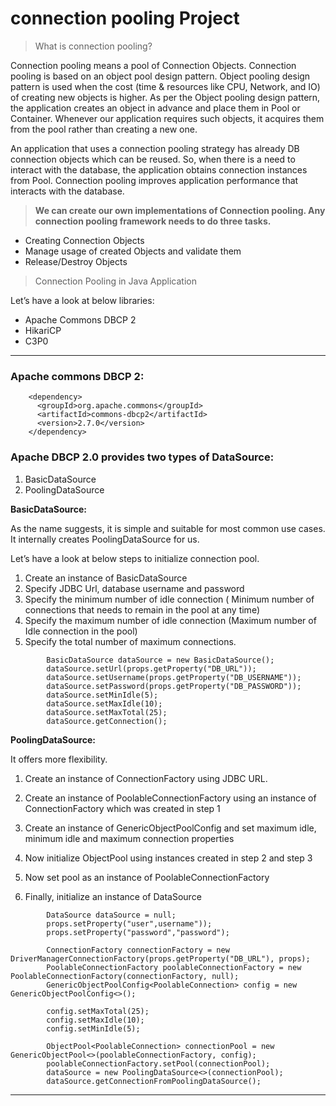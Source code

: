# connection pooling Project

> What is connection pooling?

Connection pooling means a pool of Connection Objects. Connection pooling is based on an object pool design pattern. Object pooling design pattern is
used when the cost (time & resources like CPU, Network, and IO) of creating new objects is higher. As per the Object pooling design pattern, the
application creates an object in advance and place them in Pool or Container. Whenever our application requires such objects, it acquires them from
the pool rather than creating a new one.

An application that uses a connection pooling strategy has already DB connection objects which can be reused. So, when there is a need to interact
with the database, the application obtains connection instances from Pool. Connection pooling improves application performance that interacts with the
database.

> **We can create our own implementations of Connection pooling. Any connection pooling framework needs to do three tasks.**

- Creating Connection Objects
- Manage usage of created Objects and validate them
- Release/Destroy Objects

> Connection Pooling in Java Application

Let’s have a look at below libraries:

- Apache Commons DBCP 2
- HikariCP
- C3P0

---------

### Apache commons DBCP 2:

```
    <dependency>
      <groupId>org.apache.commons</groupId>
      <artifactId>commons-dbcp2</artifactId>
      <version>2.7.0</version>
    </dependency>
```

### Apache DBCP 2.0 provides two types of DataSource:

1. BasicDataSource
2. PoolingDataSource

**BasicDataSource:**
<p>As the name suggests, it is simple and suitable for most common use cases. It internally creates PoolingDataSource for us.</p>
Let’s have a look at below steps to initialize connection pool.

1. Create an instance of BasicDataSource
2. Specify JDBC Url, database username and password
3. Specify the minimum number of idle connection ( Minimum number of connections that needs to remain in the pool at any time)
4. Specify the maximum number of idle connection (Maximum number of Idle connection in the pool)
5. Specify the total number of maximum connections.

```
        BasicDataSource dataSource = new BasicDataSource();
        dataSource.setUrl(props.getProperty("DB_URL"));
        dataSource.setUsername(props.getProperty("DB_USERNAME"));
        dataSource.setPassword(props.getProperty("DB_PASSWORD"));
        dataSource.setMinIdle(5);
        dataSource.setMaxIdle(10);
        dataSource.setMaxTotal(25);
        dataSource.getConnection();
```

**PoolingDataSource:**

<p>It offers more flexibility.</p>

1. Create an instance of ConnectionFactory using JDBC URL.

2. Create an instance of PoolableConnectionFactory using an instance of ConnectionFactory which was created in step 1

3. Create an instance of GenericObjectPoolConfig and set maximum idle, minimum idle and maximum connection properties

4. Now initialize ObjectPool using instances created in step 2 and step 3

5. Now set pool as an instance of PoolableConnectionFactory

6. Finally, initialize an instance of DataSource

```
        DataSource dataSource = null;
        props.setProperty("user",username"));
        props.setProperty("password","password");
        
        ConnectionFactory connectionFactory = new DriverManagerConnectionFactory(props.getProperty("DB_URL"), props);
        PoolableConnectionFactory poolableConnectionFactory = new PoolableConnectionFactory(connectionFactory, null);
        GenericObjectPoolConfig<PoolableConnection> config = new GenericObjectPoolConfig<>();
        
        config.setMaxTotal(25);
        config.setMaxIdle(10);
        config.setMinIdle(5);
        
        ObjectPool<PoolableConnection> connectionPool = new GenericObjectPool<>(poolableConnectionFactory, config);
        poolableConnectionFactory.setPool(connectionPool);
        dataSource = new PoolingDataSource<>(connectionPool);
        dataSource.getConnectionFromPoolingDataSource();
```

---
